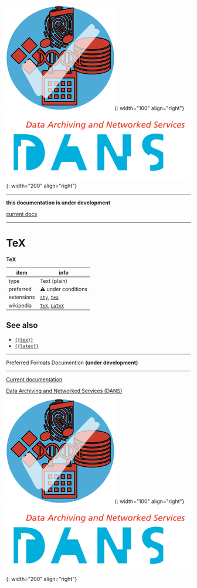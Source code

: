 ![img](../images/formats.png){: width="100" align="right"}
![img](../images/DANS.png){: width="200" align="right"}

---

**this documentation is under development**

[current docs]({{preferredFormats}})

---



# TeX

**TeX**

item | info
--- | ---
type | Text (plain)
preferred | ⚠️ under conditions
extensions | [`sty`](../extensions/sty.md), [`tex`](../extensions/tex.md)
wikipedia | [`TeX`]({{wikipedia}}/TeX), [`LaTeX`]({{wikipedia}}/LaTeX)



## See also
*   [`{{tex}}`]({{tex}})
*   [`{{latex}}`]({{latex}})




---

Preferred Formats Documention **(under development)**

---

[Current documentation]({{preferredFormats}})

[Data Archiving and Networked Services (DANS)]({{dans}})

![img](../images/formats.png){: width="100" align="right"}
![img](../images/DANS.png){: width="200" align="right"}
